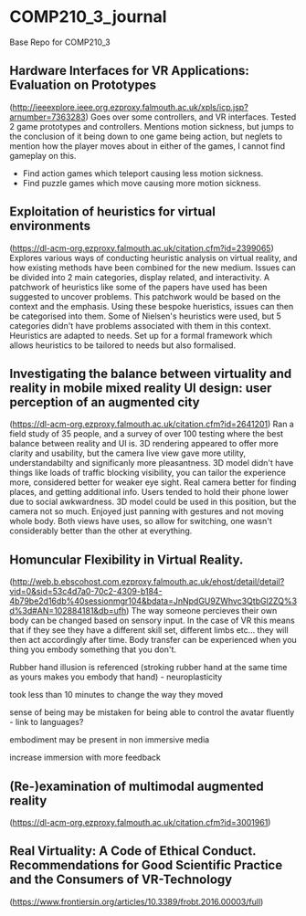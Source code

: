 # COMP210_3_journal
Base Repo for COMP210_3

## Hardware Interfaces for VR Applications: Evaluation on Prototypes
(http://ieeexplore.ieee.org.ezproxy.falmouth.ac.uk/xpls/icp.jsp?arnumber=7363283)
Goes over some controllers, and VR interfaces. Tested 2 game prototypes and controllers. Mentions motion sickness, but jumps to the conclusion of it being down to one game being action, but neglets to mention how the player moves about in either of the games, I cannot find gameplay on this.

- Find action games which teleport causing less motion sickness.
- Find puzzle games which move causing more motion sickness.

## Exploitation of heuristics for virtual environments
(https://dl-acm-org.ezproxy.falmouth.ac.uk/citation.cfm?id=2399065)
Explores various ways of conducting heuristic analysis on virtual reality, and how existing methods have been combined for the new medium. Issues can be divided into 2 main categories, display related, and interactivity. A patchwork of heuristics like some of the papers have used has been suggested to uncover problems. This patchwork would be based on the context and the emphasis. Using these bespoke hueristics, issues can then be categorised into them. Some of Nielsen's heuristics were used, but 5 categories didn't have problems associated with them in this context. Heuristics are adapted to needs. Set up for a formal framework which allows heuristics to be tailored to needs but also formalised.

## Investigating the balance between virtuality and reality in mobile mixed reality UI design: user perception of an augmented city
(https://dl-acm-org.ezproxy.falmouth.ac.uk/citation.cfm?id=2641201)
Ran a field study of 35 people, and a survey of over 100 testing where the best balance between reality and UI is. 3D rendering appeared to offer more clarity and usability, but the camera live view gave more utility, understandabilty and significanly more pleasantness.
3D model didn't have things like loads of traffic blocking visibility, you can tailor the experience more, considered better for weaker eye sight. Real camera better for finding places, and getting additional info. Users tended to hold their phone lower due to social awkwardness. 3D model could be used in this position, but the camera not so much. Enjoyed just panning with gestures and not moving whole body. Both views have uses, so allow for switching, one wasn't considerably better than the other at everything.

## Homuncular Flexibility in Virtual Reality.
(http://web.b.ebscohost.com.ezproxy.falmouth.ac.uk/ehost/detail/detail?vid=0&sid=53c4d7a0-70c2-4309-b184-4b79be2d16db%40sessionmgr104&bdata=JnNpdGU9ZWhvc3QtbGl2ZQ%3d%3d#AN=102884181&db=ufh)
The way someone percieves their own body can be changed based on sensory input. In the case of VR this means that if they see they have a different skill set, different limbs etc... they will then act accordingly after time. Body transfer can be experienced when you thing you embody something that you don't.

Rubber hand illusion is referenced (stroking rubber hand at the same time as yours makes you embody that hand) - neuroplasticity

took less than 10 minutes to change the way they moved

sense of being may be mistaken for being able to control the avatar fluently - link to languages?

embodiment may be present in non immersive media

increase immersion with more feedback

## (Re-)examination of multimodal augmented reality
(https://dl-acm-org.ezproxy.falmouth.ac.uk/citation.cfm?id=3001961)

## Real Virtuality: A Code of Ethical Conduct. Recommendations for Good Scientific Practice and the Consumers of VR-Technology
(https://www.frontiersin.org/articles/10.3389/frobt.2016.00003/full)
